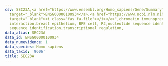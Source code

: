 ```yaml
---
csv: SEC23A,<a href="https://www.ensembl.org/Homo_sapiens/Gene/Summary?db=core;g=ENSG00000100934"
  target="_blank">ENSG00000100934</a>,<a href="https://www.ncbi.nlm.nih.gov/pubmed/22863008"
  target="_blank"><i class="fas fa-file"></i></a>",chromatin immunoprecipitation assay,direct
  interaction,breast epithelium, BPE cell, R2,nucleotide sequence identification,nucleotide
  sequence identification,transcriptional regulation,
data_alias: SEC23A
data_id: ENSG00000100934
data_numevidence: 1
data_species: Homo sapiens
data_taxid: '9606'
title: SEC23A
---
```


